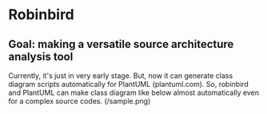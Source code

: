 Robinbird
==========

## Goal: making a versatile source architecture analysis tool
Currently, it's just in very early stage. But, now it can generate class diagram scripts automatically for PlantUML (plantuml.com). So, robinbird and PlantUML can make class diagram like below almost automatically even for a complex source codes.
(/sample.png)
